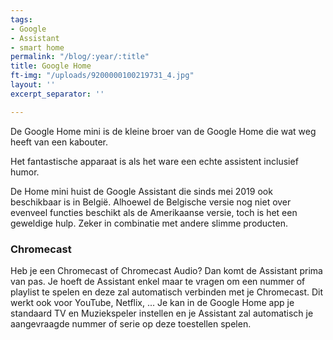 ```yaml
---
tags:
- Google
- Assistant
- smart home
permalink: "/blog/:year/:title"
title: Google Home
ft-img: "/uploads/9200000100219731_4.jpg"
layout: ''
excerpt_separator: ''

---
```

De Google Home mini is de kleine broer van de Google Home die wat weg heeft van een kabouter.

Het fantastische apparaat is als het ware een echte assistent inclusief humor.

De Home mini huist de Google Assistant die sinds mei 2019 ook beschikbaar is in België. Alhoewel de Belgische versie nog niet over evenveel functies beschikt als de Amerikaanse versie, toch is het een geweldige hulp. Zeker in combinatie met andere slimme producten.

### Chromecast

Heb je een Chromecast of Chromecast Audio? Dan komt de Assistant prima van pas. Je hoeft de Assistant enkel maar te vragen om een nummer of playlist te spelen en deze zal automatisch verbinden met je Chromecast. Dit werkt ook voor YouTube, Netflix, ... Je kan in de Google Home app je standaard TV en Muziekspeler instellen en je Assistant zal automatisch je aangevraagde nummer of serie op deze toestellen spelen.